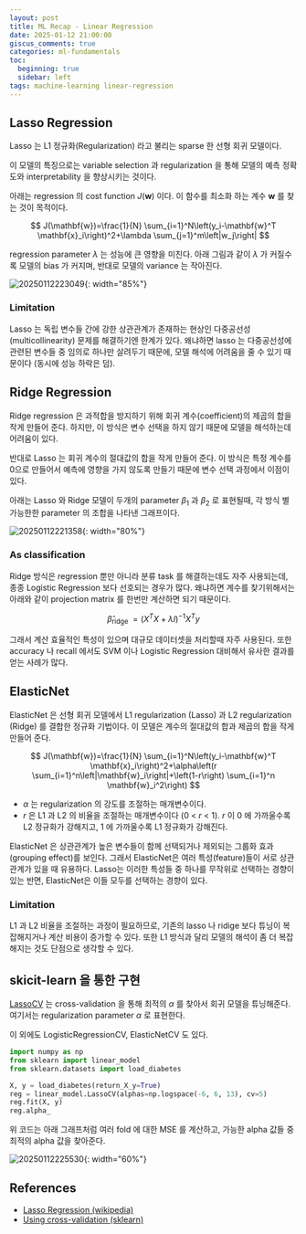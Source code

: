 ```yaml
---
layout: post
title: ML Recap - Linear Regression 
date: 2025-01-12 21:00:00
giscus_comments: true
categories: ml-fundamentals
toc:
  beginning: true
  sidebar: left
tags: machine-learning linear-regression
---
```



## Lasso Regression

Lasso 는 L1 정규화(Regularization) 라고 불리는 sparse 한 선형 회귀 모델이다.

이 모델의 특징으로는 variable selection 과 regularization 을 통해 모델의 예측 정확도와 interpretability 을 향상시키는 것이다.

아래는 regression 의 cost function $J(\mathbf{w})$ 이다. 이 함수를 최소화 하는 계수 $\mathbf{w}$ 를 찾는 것이 목적이다.

$$
J(\mathbf{w})=\frac{1}{N} \sum_{i=1}^N\left(y_i-\mathbf{w}^T \mathbf{x}_i\right)^2+\lambda \sum_{j=1}^m\left|w_j\right|
$$

regression parameter $\lambda$ 는 성능에 큰 영향을 미친다. 아래 그림과 같이 $\lambda$ 가 커질수록 모델의 bias 가 커지며, 반대로 모델의 variance 는 작아진다.

![20250112223049](https://i.imgur.com/wYVpKQH.png){: width="85%"}

### Limitation

Lasso 는 독립 변수들 간에 강한 상관관계가 존재하는 현상인 다중공선성(multicollinearity) 문제를 해결하기엔 한계가 있다. 왜냐하면 lasso 는 다중공선성에 관련된 변수들 중 임의로 하나만 살려두기 때문에, 모델 해석에 어려움을 줄 수 있기 때문이다 (동시에 성능 하락은 덤).

## Ridge Regression

Ridge regression 은 과적합을 방지하기 위해 회귀 계수(coefficient)의 제곱의 합을 작게 만들어 준다. 하지만, 이 방식은 변수 선택을 하지 않기 때문에 모델을 해석하는데 어려움이 있다.

반대로 Lasso 는 회귀 계수의 절대값의 합을 작게 만들어 준다. 이 방식은 특정 계수를 0으로 만들어서 예측에 영향을 가지 않도록 만들기 때문에 변수 선택 과정에서 이점이 있다.

아래는 Lasso 와 Ridge 모델이 두개의 parameter $\beta_1$ 과 $\beta_2$ 로 표현될때, 각 방식 별 가능한한 parameter 의 조합을 나타낸 그래프이다.

![20250112221358](https://i.imgur.com/vDcn664.png){: width="80%"}

### As classification

Ridge 방식은 regression 뿐만 아니라 분류 task 를 해결하는데도 자주 사용되는데, 종종 Logistic Regression 보다 선호되는 경우가 많다. 왜냐하면 계수를 찾기위해서는 아래와 같이 projection matrix 를 한번만 계산하면 되기 때문이다.

$$
\hat{\beta}_{\text {ridge }}=\left(X^T X+\lambda I\right)^{-1} X^T y
$$

그래서 계산 효율적인 특성이 있으며 대규모 데이터셋을 처리할때 자주 사용된다. 또한 accuracy 나 recall 에서도 SVM 이나 Logistic Regression 대비해서 유사한 결과를 얻는 사례가 많다.

## ElasticNet

ElasticNet 은 선형 회귀 모델에서 L1 regularization (Lasso) 과 L2 regularization (Ridge) 를 결합한 정규화 기법이다. 이 모델은 계수의 절대값의 합과 제곱의 합을 작게 만들어 준다.

$$
J(\mathbf{w})=\frac{1}{N} \sum_{i=1}^N\left(y_i-\mathbf{w}^T \mathbf{x}_i\right)^2+\alpha\left(r \sum_{i=1}^n\left|\mathbf{w}_i\right|+\left(1-r\right) \sum_{i=1}^n \mathbf{w}_i^2\right)
$$

- $\alpha$ 는 regularization 의 강도를 조절하는 매개변수이다.
- $r$ 은 L1 과 L2 의 비율을 조절하는 매개변수이다 (0 < $r$ < 1). $r$ 이 0 에 가까울수록 L2 정규화가 강해지고, 1 에 가까울수록 L1 정규화가 강해진다.

ElasticNet 은 상관관계가 높은 변수들이 함께 선택되거나 제외되는 그룹화 효과(grouping effect)를 보인다. 그래서 ElasticNet은 여러 특성(feature)들이 서로 상관관계가 있을 때 유용하다. Lasso는 이러한 특성들 중 하나를 무작위로 선택하는 경향이 있는 반면, ElasticNet은 이들 모두를 선택하는 경향이 있다.

### Limitation

L1 과 L2 비율을 조절하는 과정이 필요하므로, 기존의 lasso 나 ridige 보다 튜닝이 복잡해지거나 계산 비용이 증가할 수 있다. 또한 L1 방식과 달리 모델의 해석이 좀 더 복잡해지는 것도 단점으로 생각할 수 있다.

## skicit-learn 을 통한 구현

[LassoCV](https://scikit-learn.org/stable/modules/generated/sklearn.linear_model.LassoCV.html) 는 cross-validation 을 통해 최적의 $\alpha$ 를 찾아서 회귀 모델을 튜닝해준다. 여기서는 regularization parameter $\alpha$ 로 표현한다.

이 외에도 LogisticRegressionCV, ElasticNetCV 도 있다.

```python
import numpy as np
from sklearn import linear_model
from sklearn.datasets import load_diabetes

X, y = load_diabetes(return_X_y=True)
reg = linear_model.LassoCV(alphas=np.logspace(-6, 6, 13), cv=5)
reg.fit(X, y)
reg.alpha_
```

위 코드는 아래 그래프처럼 여러 fold 에 대한 MSE 를 계산하고, 가능한 alpha 값들 중 최적의 alpha 값을 찾아준다.

![20250112225530](https://i.imgur.com/IPGrB1d.png){: width="60%"}

## References

- [Lasso Regression (wikipedia)](https://en.wikipedia.org/wiki/Lasso_(statistics))
- [Using cross-validation (sklearn)](https://scikit-learn.org/stable/modules/linear_model.html#using-cross-validation)
